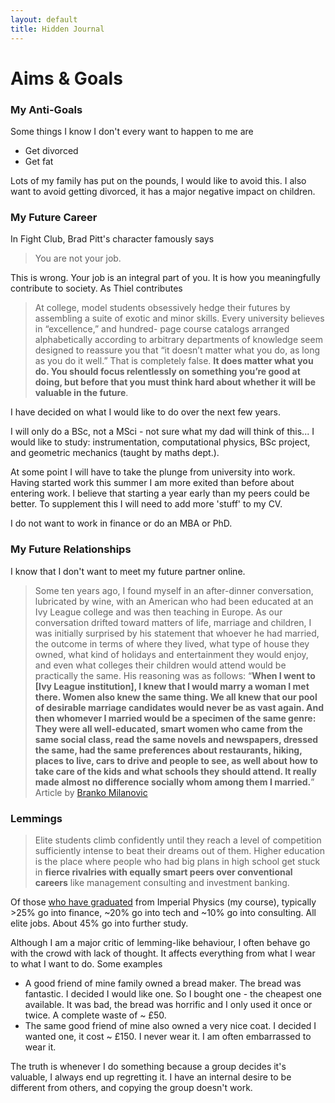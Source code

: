 ```yaml
---
layout: default
title: Hidden Journal
---
```

# Aims & Goals

### My Anti-Goals

Some things I know I don't every want to happen to me are

* Get divorced
* Get fat

Lots of my family has put on the pounds, I would like to avoid this. I also want to avoid getting divorced, it has a major negative impact on children.

### My Future Career

In Fight Club, Brad Pitt's character famously says

> You are not your job.

This is wrong. Your job is an integral part of you. It is how you meaningfully contribute to society. As Thiel contributes

> At college, model students obsessively hedge their futures by assembling a suite of exotic and minor skills. Every university believes in “excellence,” and hundred- page course catalogs arranged alphabetically according to arbitrary departments of knowledge seem designed to reassure you that “it doesn’t matter what you do, as long as you do it well.” That is completely false. **It does matter what you do. You should focus relentlessly on something you’re good at doing, but before that you must think hard about whether it will be valuable in the future**.

I have decided on what I would like to do over the next few years.

I will only do a BSc, not a MSci - not sure what my dad will think of this... I would like to study: instrumentation, computational physics, BSc project, and geometric mechanics (taught by maths dept.).

At some point I will have to take the plunge from university into work. Having started work this summer I am more exited than before about entering work. I believe that starting a year early than my peers could be better. To supplement this I will need to add more 'stuff' to my CV.

I do not want to work in finance or do an MBA or PhD. 

### My Future Relationships

I know that I don't want to meet my future partner online.

>Some ten years ago, I found myself in an after-dinner conversation, lubricated by wine, with an American who had been educated at an Ivy League college and was then teaching in Europe. As our conversation drifted toward matters of life, marriage and children, I was initially surprised by his statement that whoever he had married, the outcome in terms of where they lived, what type of house they owned, what kind of holidays and entertainment they would enjoy, and even what colleges their children would attend would be practically the same. His reasoning was as follows: “**When I went to [Ivy League institution], I knew that I would marry a woman I met there. Women also knew the same thing. We all knew that our pool of desirable marriage candidates would never be as vast again. And then whomever I married would be a specimen of the same genre: They were all well-educated, smart women who came from the same social class, read the same novels and newspapers, dressed the same, had the same preferences about restaurants, hiking, places to live, cars to drive and people to see, as well about how to take care of the kids and what schools they should attend. It really made almost no difference socially whom among them I married.**” Article by [Branko Milanovic](https://quillette.com/2019/10/18/rich-like-me-how-assortative-mating-is-driving-income-inequality/)

### Lemmings

> Elite students climb confidently until they reach a level of competition sufficiently intense to beat their dreams out of them. Higher education is the place where people who had big plans in high school get stuck in **fierce rivalries with equally smart peers over conventional careers** like management consulting and investment banking.

Of those [who have graduated](https://www.imperial.ac.uk/media/imperial-college/administration-and-support-services/careers-service/public/resources/dlhe/ug-tables/Physics-tables.pdf) from Imperial Physics (my course), typically >25% go into finance, ~20% go into tech and ~10% go into consulting. All elite jobs. About 45% go into further study.

Although I am a major critic of lemming-like behaviour, I often behave go with the crowd with lack of thought. It affects everything from what I wear to what I want to do. Some examples

* A good friend of mine family owned a bread maker. The bread was fantastic. I decided I would like one. So I bought one - the cheapest one available. It was bad, the bread was horrific and I only used it once or twice. A complete waste of ~ £50.
* The same good friend of mine also owned a very nice coat. I decided I wanted one, it cost ~ £150. I never wear it. I am often embarrassed to wear it.

The truth is whenever I do something because a group decides it's valuable, I always end up regretting it. I have an internal desire to be different from others, and copying the group doesn't work.
